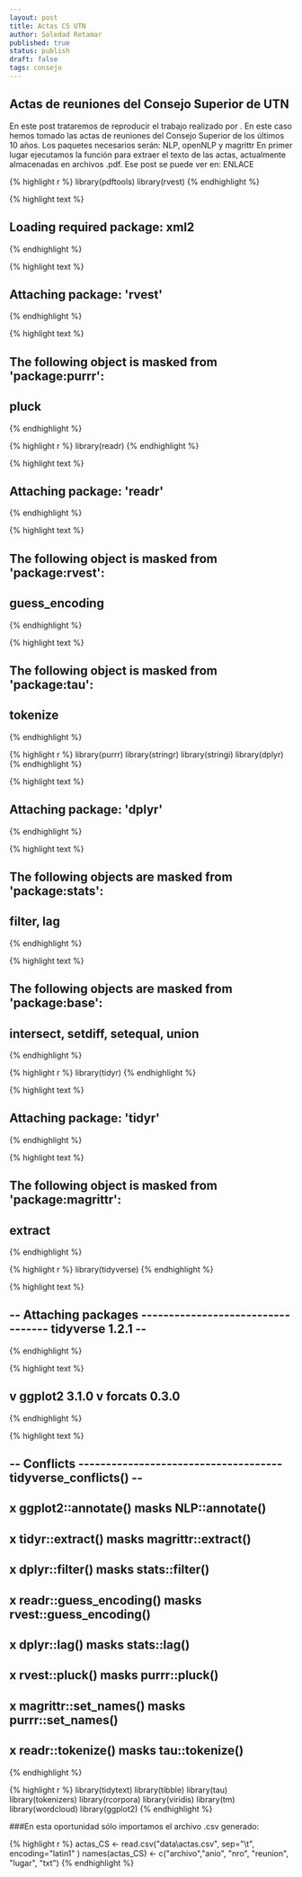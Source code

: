 ```yaml
---
layout: post
title: Actas CS UTN
author: Soledad Retamar
published: true
status: publish
draft: false
tags: consejo
---
```

 

 
## Actas de reuniones del Consejo Superior de UTN
En este post trataremos de reproducir el trabajo realizado por .
En este caso hemos tomado las actas de reuniones del Consejo Superior de los últimos 10 años.
Los paquetes necesarios serán: NLP, openNLP y magrittr
En primer lugar ejecutamos la función para extraer el texto de las actas, actualmente almacenadas en archivos .pdf. Ese post se puede ver en: ENLACE

{% highlight r %}
  library(pdftools)
  library(rvest)
{% endhighlight %}



{% highlight text %}
## Loading required package: xml2
{% endhighlight %}



{% highlight text %}
## 
## Attaching package: 'rvest'
{% endhighlight %}



{% highlight text %}
## The following object is masked from 'package:purrr':
## 
##     pluck
{% endhighlight %}



{% highlight r %}
  library(readr)
{% endhighlight %}



{% highlight text %}
## 
## Attaching package: 'readr'
{% endhighlight %}



{% highlight text %}
## The following object is masked from 'package:rvest':
## 
##     guess_encoding
{% endhighlight %}



{% highlight text %}
## The following object is masked from 'package:tau':
## 
##     tokenize
{% endhighlight %}



{% highlight r %}
  library(purrr)
  library(stringr)
  library(stringi)
  library(dplyr)
{% endhighlight %}



{% highlight text %}
## 
## Attaching package: 'dplyr'
{% endhighlight %}



{% highlight text %}
## The following objects are masked from 'package:stats':
## 
##     filter, lag
{% endhighlight %}



{% highlight text %}
## The following objects are masked from 'package:base':
## 
##     intersect, setdiff, setequal, union
{% endhighlight %}



{% highlight r %}
  library(tidyr)
{% endhighlight %}



{% highlight text %}
## 
## Attaching package: 'tidyr'
{% endhighlight %}



{% highlight text %}
## The following object is masked from 'package:magrittr':
## 
##     extract
{% endhighlight %}



{% highlight r %}
  library(tidyverse)
{% endhighlight %}



{% highlight text %}
## -- Attaching packages ---------------------------------- tidyverse 1.2.1 --
{% endhighlight %}



{% highlight text %}
## v ggplot2 3.1.0     v forcats 0.3.0
{% endhighlight %}



{% highlight text %}
## -- Conflicts ------------------------------------- tidyverse_conflicts() --
## x ggplot2::annotate()     masks NLP::annotate()
## x tidyr::extract()        masks magrittr::extract()
## x dplyr::filter()         masks stats::filter()
## x readr::guess_encoding() masks rvest::guess_encoding()
## x dplyr::lag()            masks stats::lag()
## x rvest::pluck()          masks purrr::pluck()
## x magrittr::set_names()   masks purrr::set_names()
## x readr::tokenize()       masks tau::tokenize()
{% endhighlight %}



{% highlight r %}
  library(tidytext)
  library(tibble)
  library(tau)
  library(tokenizers)
  library(rcorpora)
  library(viridis)
  library(tm)
  library(wordcloud)
  library(ggplot2)
{% endhighlight %}
 
###En esta oportunidad sólo importamos el archivo .csv generado:

{% highlight r %}
  actas_CS <-   read.csv("data\\actas.csv", 
                          sep="\t",
                          encoding="latin1" )
  names(actas_CS) <- c("archivo","anio", "nro", "reunion",
                       "lugar", "txt")
{% endhighlight %}
 
